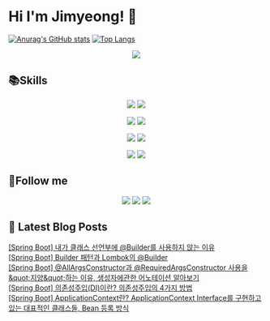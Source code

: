 # Hi I'm Jimyeong! 👋 

[![Anurag's GitHub stats](https://github-readme-stats.vercel.app/api?username=wlaud2000)](https://github.com/anuraghazra/github-readme-stats)
[![Top Langs](https://github-readme-stats.vercel.app/api/top-langs/?username=wlaud2000&layout=compact&hide=r,jupyter%20notebook,c%23&exclude_repo=roharui.github.io)](https://github.com/anuraghazra/github-readme-stats)

<p align="center">
 <a href="https://hits.seeyoufarm.com"><img src="https://hits.seeyoufarm.com/api/count/incr/badge.svg?url=https%3A%2F%2Fgithub.com%2Fwlaud2000&count_bg=%2379C83D&title_bg=%23555555&icon=&icon_color=%23E7E7E7&title=hits&edge_flat=false"/></a></a>
</p>


## 📚Skills
<!-- https://shields.io/ -->
<!-- <img src="https://img.shields.io/badge/쓰고자하는_텍스트-컬러코드?style=flat-square&logo=simpleicons에서_아이콘이름&logoColor=white"/></a> -->

<p align="center">
    <img src="https://img.shields.io/badge/Java-F09820?style=flat-square&logo=coffeescript&logoColor=white"/>
    <img src="https://img.shields.io/badge/C-00599C?style=flat-square&logo=c&logoColor=white"/></a>
</p>
<p align="center">
    <img src="https://img.shields.io/badge/Spring boot-6DB33F?style=flat-square&logo=springboot&logoColor=white"/></a>
    <img src="https://img.shields.io/badge/Spring-6DB33F?style=flat-square&logo=spring&logoColor=white"/></a> 
</p>
<p align="center">
    <img src="https://img.shields.io/badge/MariaDB-003545?style=flat-square&logo=mariadb&logoColor=white"/></a>
    <img src="https://img.shields.io/badge/MySQL-4479A1?style=flat-square&logo=mysql&logoColor=white"/></a>
</p>
<p align="center">
    <img src="https://img.shields.io/badge/git-F05032?style=flat-square&logo=git&logoColor=white"/></a>
    <img src="https://img.shields.io/badge/github-181717?style=flat-square&logo=github&logoColor=white"/>
</p>


## 🌈Follow me
<p align="center">
<a href="mailto:kimjim1234550@gmail.com"><img src="https://img.shields.io/badge/Gmail-EA4335?style=flat-square&logo=gmail&logoColor=white"/></a>
<a href="https://www.instagram.com/kjm021221/"><img src="https://img.shields.io/badge/Instagram-E4405F?style=flat-square&logo=instagram&logoColor=white"/></a>
<a href="https://learning-study.tistory.com/"><img src="https://img.shields.io/badge/tistory-000000?style=flat-square&logo=tistory&logoColor=white"/></a>
</p>

## 📕 Latest Blog Posts

<a href=https://learning-study.tistory.com/entry/Spring-Boot-%EB%82%B4%EA%B0%80-%ED%81%B4%EB%9E%98%EC%8A%A4-%EC%84%A0%EC%96%B8%EB%B6%80%EC%97%90-Builder%EB%A5%BC-%EC%82%AC%EC%9A%A9%ED%95%98%EC%A7%80-%EC%95%8A%EB%8A%94-%EC%9D%B4%EC%9C%A0>[Spring Boot] 내가 클래스 선언부에 @Builder를 사용하지 않는 이유</a></br><a href=https://learning-study.tistory.com/entry/Spring-Boot-Builder-%ED%8C%A8%ED%84%B4%EA%B3%BC-Lombok%EC%9D%98-Builder>[Spring Boot] Builder 패턴과 Lombok의 @Builder</a></br><a href=https://learning-study.tistory.com/entry/Spring-Boot-AllArgsConstructor%EA%B3%BC-RequiredArgsConstructor-%EC%82%AC%EC%9A%A9%EC%9D%84-%EC%A7%80%EC%96%91%ED%95%98%EB%8A%94-%EC%9D%B4%EC%9C%A0-%EC%83%9D%EC%84%B1%EC%9E%90%EC%97%90%EA%B4%80%ED%95%9C-%EC%96%B4%EB%85%B8%ED%85%8C%EC%9D%B4%EC%85%98-%EC%95%8C%EC%95%84%EB%B3%B4%EA%B8%B0>[Spring Boot] @AllArgsConstructor과 @RequiredArgsConstructor 사용을 &amp;quot;지양&amp;quot;하는 이유, 생성자에관한 어노테이션 알아보기</a></br><a href=https://learning-study.tistory.com/entry/Spring-Boot-%EC%9D%98%EC%A1%B4%EC%84%B1%EC%A3%BC%EC%9E%85DI%EC%9D%B4%EB%9E%80-%EC%9D%98%EC%A1%B4%EC%84%B1%EC%A3%BC%EC%9E%85%EC%9D%98-4%EA%B0%80%EC%A7%80-%EB%B0%A9%EB%B2%95>[Spring Boot] 의존성주입(DI)이란? 의존성주입의 4가지 방법</a></br><a href=https://learning-study.tistory.com/entry/Spring-Boot-ApplicationContext%EB%9E%80-ApplicationContext-Interface%EB%A5%BC-%EA%B5%AC%ED%98%84%ED%95%98%EA%B3%A0-%EC%9E%88%EB%8A%94-%EB%8C%80%ED%91%9C%EC%A0%81%EC%9D%B8-%ED%81%B4%EB%9E%98%EC%8A%A4%EB%93%A4-Bean-%EB%93%B1%EB%A1%9D-%EB%B0%A9%EC%8B%9D>[Spring Boot] ApplicationContext란? ApplicationContext Interface를 구현하고 있는 대표적인 클래스들, Bean 등록 방식</a></br>
